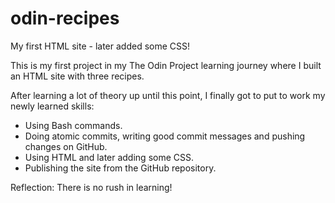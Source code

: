 # odin-recipes

My first HTML site - later added some CSS!

This is my first project in my The Odin Project learning journey where I built an HTML site with three recipes.

After learning a lot of theory up until this point, I finally got to put to work my newly learned skills:

- Using Bash commands.
- Doing atomic commits, writing good commit messages and pushing changes on GitHub.
- Using HTML and later adding some CSS.
- Publishing the site from the GitHub repository.

Reflection: There is no rush in learning!